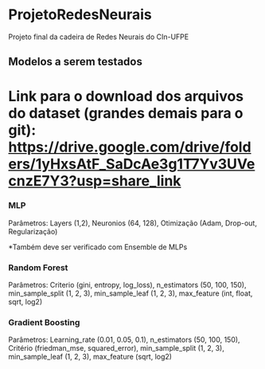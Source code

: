 # ProjetoRedesNeurais
Projeto final da cadeira de Redes Neurais do CIn-UFPE

## Modelos a serem testados 

# Link para o download dos arquivos do dataset (grandes demais para o git): https://drive.google.com/drive/folders/1yHxsAtF_SaDcAe3g1T7Yv3UVecnzE7Y3?usp=share_link

### MLP

Parâmetros: Layers (1,2), Neuronios (64, 128), Otimização (Adam, Drop-out, Regularização)

*Também deve ser verificado com Ensemble de MLPs

### Random Forest

Parâmetros: Criterio (gini, entropy, log_loss), n_estimators (50, 100, 150), min_sample_split (1, 2, 3), min_sample_leaf (1, 2, 3), max_feature (int, float, sqrt, log2)

### Gradient Boosting

Parâmetros: Learning_rate (0.01, 0.05, 0.1), n_estimators (50, 100, 150), Critério (friedman_mse, squared_error), min_sample_split (1, 2, 3), min_sample_leaf (1, 2, 3), max_feature (sqrt, log2)
